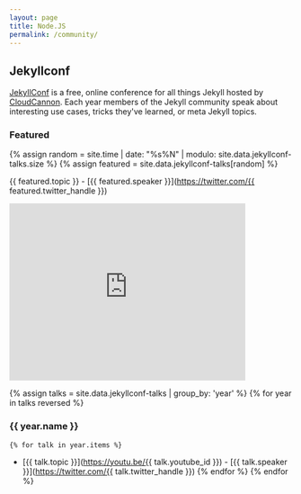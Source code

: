 ```yaml
---
layout: page
title: Node.JS
permalink: /community/
---
```


## Jekyllconf

[JekyllConf](http://jekyllconf.com) is a free, online conference for all things Jekyll hosted by [CloudCannon](http://cloudcannon.com). Each year members of the Jekyll community speak about interesting use cases, tricks they've learned, or meta Jekyll topics.

### Featured
{% assign random = site.time | date: "%s%N" | modulo: site.data.jekyllconf-talks.size %}
{% assign featured = site.data.jekyllconf-talks[random] %}

{{ featured.topic }} - [{{ featured.speaker }}](https://twitter.com/{{ featured.twitter_handle }})
<div class="videoWrapper">
    <iframe width="420" height="315" src="https://www.youtube.com/embed/{{ featured.youtube_id }}" frameborder="0" allowfullscreen></iframe>
</div>

{% assign talks = site.data.jekyllconf-talks | group_by: 'year' %}
{% for year in talks reversed %}
### {{ year.name }}
    {% for talk in year.items %}
 * [{{ talk.topic }}](https://youtu.be/{{ talk.youtube_id }}) - [{{ talk.speaker }}](https://twitter.com/{{ talk.twitter_handle }})
    {% endfor %}
{% endfor %}

